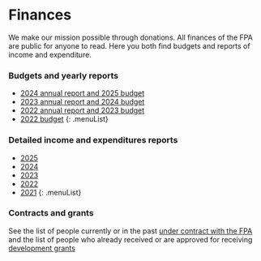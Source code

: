 # Finances

We make our mission possible through donations. All finances of the FPA are public for anyone to read. Here you both find budgets and reports of income and expenditure.

### Budgets and yearly reports

* [2024 annual report and 2025 budget](annualreports/2024-report.md)
* [2023 annual report and 2024 budget](annualreports/2023-report.md)
* [2022 annual report and 2023 budget](annualreports/2022-report.md)
* [2022 budget](annualreports/2022-budget.md)
{: .menuList}


### Detailed income and expenditures reports

* [2025](reports/2025)
* [2024](reports/2024)
* [2023](reports/2023)
* [2022](reports/2022)
* [2021](reports/2021)
{: .menuList}

### Contracts and grants

See the list of people currently or in the past [under contract with the FPA](https://github.com/FreeCAD/FPA/issues?q=label%3A%22Contract%22) and the list of people who already received or are approved for receiving [development grants](https://github.com/FreeCAD/FPA/issues?q=label%3AGrant%20)
